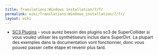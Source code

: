 ```yaml
---
title: Translations:Windows installation/7/fr
permalink: wiki/Translations:Windows_installation/7/fr/
layout: wiki
---
```


-   [SC3 Plugins](https://supercollider.github.io/sc3-plugins/) - vous
    aurez besoin des plugins sc3 de SuperCollider si vous voulez
    utiliser les synthétiseurs inclus dans SuperDirt. La plupart des
    exemples dans la documentation vont fonctionner, donc vous pouvez
    passer cette étape et revenir plus tard.
